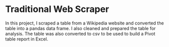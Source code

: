 # Traditional Web Scraper
In this project, I scraped a table from a Wikipedia website and converted the table into a pandas data frame. I also cleaned and prepared the table for analysis. The table was also converted to csv to be used to build a Pivot table report in Excel. 
